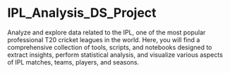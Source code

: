 # IPL_Analysis_DS_Project
Analyze and explore data related to the IPL, one of the most popular professional T20 cricket leagues in the world. Here, you will find a comprehensive collection of tools, scripts, and notebooks designed to extract insights, perform statistical analysis, and visualize various aspects of IPL matches, teams, players, and seasons.
